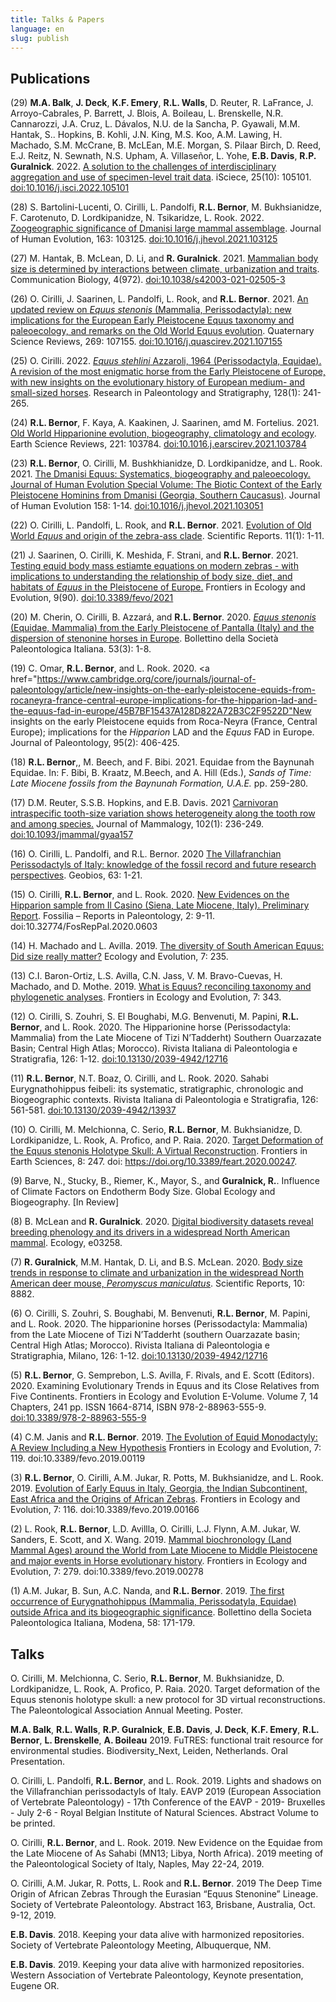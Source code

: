 ```yaml
---
title: Talks & Papers
language: en
slug: publish
---
```


## Publications
(29) <b>M.A. Balk</b>, <b>J. Deck</b>, <b>K.F. Emery</b>, <b>R.L. Walls</b>, D. Reuter, R. LaFrance, J. Arroyo-Cabrales, P. Barrett, J. Blois, A. Boileau, L. Brenskelle, N.R. Cannarozzi, J.A. Cruz, L. Dávalos, N.U. de la Sancha, P. Gyawali, M.M. Hantak, S.. Hopkins, B. Kohli, J.N. King, M.S. Koo, A.M. Lawing, H. Machado, S.M. McCrane, B. McLEan, M.E. Morgan, S. Pilaar Birch, D. Reed, E.J. Reitz, N. Sewnath, N.S. Upham, A. Villaseñor, L. Yohe, <b>E.B. Davis</b>, <b>R.P. Guralnick</b>. 2022. <a href="https://www.sciencedirect.com/science/article/pii/S2589004222013736">A solution to the challenges of interdisciplinary aggregation and use of specimen-level trait data</a>. iSciece, 25(10): 105101. <a href="https://doi.org/10.1016/j.isci.2022.105101">doi:10.1016/j.isci.2022.105101</a>

(28) S. Bartolini-Lucenti, O. Cirilli, L. Pandolfi, <b>R.L. Bernor</b>, M. Bukhsianidze, F. Carotenuto, D. Lordkipanidze, N. Tsikaridze, L. Rook. 2022. <a href="https://www.sciencedirect.com/science/article/abs/pii/S0047248421001779">Zoogeographic significance of Dmanisi large mammal assemblage</a>. Journal of Human Evolution, 163: 103125. <a href="https://doi.org/10.1016/j.jhevol.2021.103125">doi:10.1016/j.jhevol.2021.103125</a>

(27) M. Hantak, B. McLean, D. Li, and <b>R. Guralnick</b>. 2021. <a href="https://www.nature.com/articles/s42003-021-02505-3">Mammalian body size is determined by interactions between climate, urbanization and traits</a>. Communication Biology, 4(972). <a href="https://doi.org/10.1038/s42003-021-02505-3">doi:10.1038/s42003-021-02505-3</a>

(26) O. Cirilli, J. Saarinen, L. Pandolfi, L. Rook, and <b>R.L. Bernor</b>. 2021. <a href="https://www.sciencedirect.com/science/article/pii/S0277379121003620?casa_token=rvr2P9XvHzMAAAAA:VjMx6to76KqBZen5SLB1T2GzAyP37vc8ojZciQI8BvWY-_jj29J9ZgthOIQJhTdTN8a38q3D">An updated review on <i>Equus stenonis</i> (Mammalia, Perissodactyla): new implications for the European Early Pleistocene Equus taxonomy and paleoecology, and remarks on the Old World Equus evolution</a>. Quaternary Science Reviews, 269: 107155. <a href="https://doi.org/10.1016/j.quascirev.2021.107155">doi:10.1016/j.quascirev.2021.107155</a>

(25) O. Cirilli. 2022. <a href="https://www.researchgate.net/profile/Omar-Cirilli/publication/358751878_EQUUS_STEHLINI_AZZAROLI_1964_PERISSODACTYLA_EQUIDAE_A_REVISION_OF_THE_MOST_ENIGMATIC_HORSE_FROM_THE_EARLY_PLEISTOCENE_OF_EUROPE_WITH_NEW_INSIGHTS_ON_THE_EVOLUTIONARY_HISTORY_OF_EUROPEAN_MEDIUM-_AND_SM/links/6213d8fd08bee946f3943cb4/EQUUS-STEHLINI-AZZAROLI-1964-PERISSODACTYLA-EQUIDAE-A-REVISION-OF-THE-MOST-ENIGMATIC-HORSE-FROM-THE-EARLY-PLEISTOCENE-OF-EUROPE-WITH-NEW-INSIGHTS-ON-THE-EVOLUTIONARY-HISTORY-OF-EUROPEAN-MEDIUM-AND.pdf"><i>Equus stehlini</i> Azzaroli, 1964 (Perissodactyla, Equidae). A revision of the  most enigmatic horse from the Early Pleistocene of Europe, with new insights on the evolutionary history of European medium- and small-sized horses</a>. Research in Paleontology and Stratigraphy, 128(1): 241-265. 

(24) <b>R.L. Bernor</b>, F. Kaya, A. Kaakinen, J. Saarinen, amd M. Fortelius. 2021. <a href="https://www.sciencedirect.com/science/article/pii/S0012825221002853">Old World Hipparionine evolution, biogeography, climatology and ecology</a>. Earth Science Reviews, 221: 103784. <a href="https://doi.org/10.1016/j.earscirev.2021.103784">doi:10.1016.j.earscirev.2021.103784</a>

(23) <b>R.L. Bernor</b>, O. Cirilli, M. Bushkhianidze, D. Lordkipanidze, and L. Rook. 2021. <a href="https://www.sciencedirect.com/science/article/abs/pii/S0047248421001032">The Dmanisi Equus: Systematics, biogeography and paleoecology. Journal of Human Evolution Special Volume: The Biotic Context of the Early Pleistocene Hominins from Dmanisi (Georgia, Southern Caucasus)</a>. Journal of Human Evolution 158: 1-14. <a href="https://www.sciencedirect.com/science/article/abs/pii/S0047248421001032?via%3Dihub">doi:10.1016/j.jhevol.2021.103051</a>

(22) O. Cirilli, L. Pandolfi, L. Rook, and <b>R.L. Bernor</b>. 2021. <a href= "https://www.nature.com/articles/s41598-021-89440-9">Evolution of Old World <i>Equus</i> and origin of the zebra-ass clade</a>. Scientific Reports. 11(1): 1-11.

(21) J. Saarinen, O. Cirilli, K. Meshida, F. Strani, and <b>R.L. Bernor</b>. 2021. <a href="https://www.frontiersin.org/articles/10.3389/fevo.2021.622412/full?&utm_source=Email_to_authors_&utm_medium=Email&utm_content=T1_11.5e1_author&utm_campaign=Email_publication&field=&journalName=Frontiers_in_Ecology_and_Evolution&id=622412">Testing equid body mass estiamte equations on modern zebras - with implications to understanding the relationship of body size, diet, and habitats of <i>Equus</i> in the Pleistocene of Europe.</a> Frontiers in Ecology and Evolution, 9(90). <a href="https://doi.org/10.3389/fevo.2021.622412">doi:10.3389/fevo/2021</a>

(20) M. Cherin, O. Cirilli, B. Azzará, and <b>R.L. Bernor</b>. 2020. <a href="http://paleoitalia.org/archives/bollettino-spi/113/published-online-novembre-2020/"><i>Equus stenonis</i> (Equidae, Mammalia) from the Early Pleistocene of Pantalla (Italy) and the dispersion of stenonine horses in Europe</a>. Bollettino della Società Paleontologica Italiana. 53(3): 1-8.

(19) C. Omar, <b>R.L. Bernor</b>, and L. Rook. 2020. <a href="https://www.cambridge.org/core/journals/journal-of-paleontology/article/new-insights-on-the-early-pleistocene-equids-from-rocaneyra-france-central-europe-implications-for-the-hipparion-lad-and-the-equus-fad-in-europe/45B7BF15437A128D822A72B3C2F9522D"New insights on the early Pleistocene equids from Roca-Neyra (France, Central Europe); implications for the <i>Hipparion</i> LAD and the <i>Equus</i> FAD in Europe</a>. Journal of Paleontology, 95(2): 406-425.

(18) <b>R.L. Bernor</b>,, M. Beech, and F. Bibi. 2021. Equidae from the Baynunah Equidae. In: F. Bibi, B. Kraatz, M.Beech, and A. Hill (Eds.), <i>Sands of Time: Late Miocene fossils from the Baynunah Formation, U.A.E.</i> pp. 259-280.

(17) D.M. Reuter, S.S.B. Hopkins, and E.B. Davis. 2021 <a href="https://academic.oup.com/jmammal/article/102/1/236/6175216?casa_token=d53T2AwnJ4EAAAAA:ROsTjdeqHUTbPEbYQeOVWwKvE1jgZxL056diQNJOquabygXzsNExB3Pn4Y5xEDTv0a99h72Nk13Z">Carnivoran intraspecific tooth-size variation shows heterogeneity along the tooth row and among species.</a> Journal of Mammalogy, 102(1): 236-249. <a href="https://doi.org/10.1093/jmammal/gyaa157">doi:10.1093/jmammal/gyaa157</a>

(16) O. Cirilli, L. Pandolfi, and R.L. Bernor. 2020 <a href="https://www.sciencedirect.com/science/article/pii/S0016699520300875?casa_token=gYLuEYEwgMcAAAAA:x6DyTZ3T8IAm71Qv_dMBe0rZbQS8UwpO8Ed1oOyale_YvDsYV4jcF0X_e2R0Bixrt3e44tQ_ug">The Villafranchian Perissodactyls of Italy: knowledge of the fossil record and future research perspectives</a>. Geobios, 63: 1-21.

(15) O. Cirilli, <b>R.L. Bernor</b>, and L. Rook. 2020. <a href="https://files.spazioweb.it/20/c6/20c6702c-3d41-4d3e-9914-f94bb2287a22.pdf">New Evidences on the Hipparion sample from Il Casino (Siena, Late Miocene, Italy). Preliminary Report</a>. Fossilia – Reports in Paleontology, 2: 9-11. doi:10.32774/FosRepPal.2020.0603

(14) H. Machado and L. Avilla. 2019. <a href="https://www.frontiersin.org/articles/10.3389/fevo.2019.00235/full">The diversity of South American Equus: Did size really matter?</a> Ecology and Evolution, 7: 235.

(13) C.I. Baron-Ortiz, L.S. Avilla, C.N. Jass, V. M. Bravo-Cuevas, H. Machado, and D. Mothe. 2019. <a href="https://www.frontiersin.org/articles/10.3389/fevo.2019.00343/full">What is Equus? reconciling taxonomy and phylogenetic analyses</a>. Frontiers in Ecology and Evolution, 7: 343.

(12) O. Cirilli, S. Zouhri, S. El Boughabi, M.G. Benvenuti, M. Papini, <b>R.L. Bernor</b>, and L. Rook. 2020. The Hipparionine horse (Perissodactyla: Mammalia) from the Late Miocene of Tizi N’Tadderht) Southern Ouarzazate Basin; Central High Atlas; Morocco). Rivista Italiana di Paleontologia e Stratigrafia, 126: 1-12. <a href="https://doi.org/10.13130/2039-4942/12716">doi:10.13130/2039-4942/12716</a>

(11) <b>R.L. Bernor</b>, N.T. Boaz, O. Cirilli, and L. Rook. 2020. Sahabi Eurygnathohippus feibeli: its systematic, stratigraphic, chronologic and Biogeographic contexts. Rivista Italiana di Paleontologia e Stratigrafia, 126: 561-581. <a href="https://doi.org/10.13130/2039-4942/13937">doi:10.13130/2039-4942/13937</a>

(10) O. Cirilli, M. Melchionna, C. Serio, <b>R.L. Bernor</b>, M. Bukhsianidze, D. Lordkipanidze, L. Rook, A. Profico, and P. Raia. 2020. <a href="https://www.frontiersin.org/articles/10.3389/feart.2020.00247/full?&utm_source=Email_to_authors_&utm_medium=Email&utm_content=T1_11.5e1_author&utm_campaign=Email_publication&field=&journalName=Frontiers_in_Earth_Science&id=521626">Target Deformation of the Equus stenonis Holotype Skull: A Virtual Reconstruction</a>. Frontiers in Earth Sciences, 8: 247. doi: https://doi.org/10.3389/feart.2020.00247.

(9) Barve, N., Stucky, B., Riemer, K., Mayor, S., and <b>Guralnick, R.</b>. Influence of Climate Factors on Endotherm Body Size. Global Ecology and Biogeography. [In Review]

(8) B. McLean and <b>R. Guralnick</b>. 2020. <a href="https://esajournals.onlinelibrary.wiley.com/doi/pdfdirect/10.1002/ecy.3258?casa_token=zi1xnvZ3_HgAAAAA:nQCK68eLezS5Rzg_UL20ccXy_8ji-jaF_cdscaI6ptTADBgTIUgFzP5BK_GUU6vQsib7gZpFDJYH6A">Digital biodiversity datasets reveal breeding phenology and its drivers in a widespread North American mammal</a>. Ecology, e03258.

(7) <b>R. Guralnick</b>, M.M. Hantak, D. Li, and B.S. McLean. 2020. <a href="https://www.nature.com/articles/s41598-020-65755-x">Body size trends in response to climate and urbanization in the widespread North American deer mouse, <i>Peromyscus maniculatus</i></a>. Scientific Reports, 10: 8882.

(6) O. Cirilli, S. Zouhri, S. Boughabi, M. Benvenuti, <b>R.L. Bernor</b>, M. Papini, and L. Rook. 2020. The hipparionine horses (Perissodactyla: Mammalia) from the Late Miocene of  Tizi N’Tadderht (southern Ouarzazate basin; Central High Atlas; Morocco). Rivista Italiana di Paleontologia e Stratigraphia, Milano, 126: 1-12. <a href="https://doi.org/10.13130/2039-4942/12716">doi:10.13130/2039-4942/12716</a>
 
(5) <b>R.L. Bernor</b>, G. Semprebon, L.S. Avilla, F. Rivals, and E. Scott (Editors). 2020. Examining Evolutionary Trends in Equus and its Close Relatives from Five Continents. Frontiers in Ecology and Evolution E-Volume. Volume 7, 14 Chapters, 241 pp. ISSN 1664-8714, ISBN 978-2-88963-555-9. <a href="https://doi.org/10.3389/978-2-88963-555-9">doi:10.3389/978-2-88963-555-9</a>

(4) C.M. Janis and <b>R.L. Bernor</b>. 2019. <a href="https://www.frontiersin.org/articles/10.3389/fevo.2019.00119/full">The Evolution of Equid Monodactyly: A Review Including a New Hypothesis</a> Frontiers in Ecology and Evolution, 7: 119. doi:10.3389/fevo.2019.00119
 
(3) <b>R.L. Bernor</b>, O. Cirilli, A.M. Jukar, R. Potts, M. Bukhsianidze, and L. Rook. 2019. <a href="https://www.frontiersin.org/articles/10.3389/fevo.2019.00166/full">Evolution of Early Equus in Italy, Georgia, the Indian Subcontinent, East Africa and the Origins of African Zebras</a>. Frontiers in Ecology and Evolution, 7: 116. doi:10.3389/fevo.2019.00166
 
(2) L. Rook, <b>R.L. Bernor</b>, L.D. Avillla, O. Cirilli, L.J. Flynn, A.M. Jukar, W. Sanders, E. Scott, and X. Wang. 2019. <a href="https://www.frontiersin.org/articles/10.3389/fevo.2019.00278/full?=&field=&id=451815&journalName=Frontiers_in_Ecology_and_Evolution">Mammal biochronology (Land Mammal Ages) around the World from Late Miocene to Middle Pleistocene and major events in Horse evolutionary history</a>. Frontiers in Ecology and Evolution, 7: 279. doi:10.3389/fevo.2019.00278
 
(1) A.M. Jukar, B. Sun, A.C. Nanda, and <b>R.L. Bernor</b>. 2019. <a href="https://par.nsf.gov/servlets/purl/10152595">The first occurrence of Eurygnathohippus (Mammalia, Perissodatyla, Equidae) outside Africa and its biogeographic significance</a>. Bollettino della Societa Paleontologica Italiana, Modena, 58: 171-179. 

## Talks
O. Cirilli, M. Melchionna, C. Serio, <b>R.L. Bernor</b>, M. Bukhsianidze, D. Lordkipanidze, L. Rook, A. Profico, P. Raia. 2020. Target deformation of the Equus stenonis holotype skull: a new protocol for 3D virtual reconstructions. The Paleontological Association Annual Meeting. Poster.

<b>M.A. Balk</b>, <b>R.L. Walls</b>, <b>R.P. Guralnick</b>, <b>E.B. Davis</b>, <b>J. Deck</b>, <b>K.F. Emery</b>, <b> R.L. Bernor</b>, <b>L. Brenskelle</b>, <b>A. Boileau</b> 2019. FuTRES: functional trait resource for environmental studies. Biodiversity_Next, Leiden, Netherlands. Oral Presentation.

O. Cirilli, L. Pandolfi, <b>R.L. Bernor</b>, and L. Rook.  2019.  Lights and shadows on the Villafranchian perissodactyls of Italy.  EAVP 2019 (European Association of Vertebrate Paleontology) - 17th Conference of the EAVP - 2019- Bruxelles - July 2-6 - Royal Belgian Institute of Natural Sciences. Abstract Volume to be printed. 

O. Cirilli, <b>R.L. Bernor</b>, and L. Rook.  2019.  New Evidence on the Equidae from the Late Miocene of As Sahabi (MN13; Libya, North Africa). 2019 meeting of the Paleontological Society of Italy, Naples, May 22-24, 2019.

O. Cirilli, A.M. Jukar, R. Potts, L. Rook and <b>R.L. Bernor</b>.  2019 The Deep Time Origin of African Zebras Through the Eurasian “Equus Stenonine” Lineage.  Society of Vertebrate Paleontology. Abstract 163, Brisbane, Australia, Oct. 9-12, 2019.

<b>E.B. Davis</b>. 2018. Keeping your data alive with harmonized repositories. Society of Vertebrate Paleontology Meeting, Albuquerque, NM.

<b>E.B. Davis</b>. 2019. Keeping your data alive with harmonized repositories. Western Association of Vertebrate Paleontology, Keynote presentation, Eugene OR.

